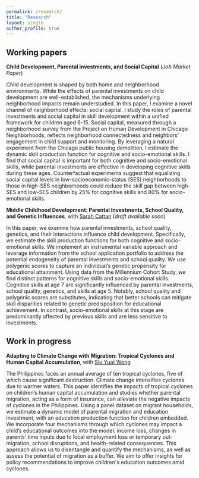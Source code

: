 ```yaml
---
permalink: /research/
title: "Research"
layout: single
author_profile: true
---
```


## Working papers

<!-- **[Child Development, Parental investments, and Social Capital](/assets/files/qianyao_jmp.pdf)** (*Job Market Paper*)  -->
**Child Development, Parental investments, and Social Capital** (*Job Market Paper*) 

<p style="font-size:14px">
Child development is shaped by both home and neighborhood environments. While the effects of parental investments on child development are well-established, the mechanisms underlying neighborhood impacts remain understudied. In this paper, I examine a novel channel of neighborhood effects: social capital. I study the roles of parental investments and social capital in skill development within a unified framework for children aged 6-15. Social capital, measured through a neighborhood survey from the Project on Human Development in Chicago Neighborhoods, reflects neighborhood connectedness and neighbors’ engagement in child support and monitoring. By leveraging a natural experiment from the Chicago public housing demolition, I estimate the dynamic skill production function for cognitive and socio-emotional skills. I find that social capital is important for both cognitive and socio-emotional skills, while parental investments are effective in developing cognitive skills during these ages. Counterfactual experiments suggest that equalizing social capital levels in low-socioeconomic-status (SES) neighborhoods to those in high-SES neighborhoods could reduce the skill gap between high-SES and low-SES children by 25% for cognitive skills and 80% for socio-emotional skills.
</p>

**Middle Childhood Development: Parental Investments, School Quality, and Genetic Influences**, with [Sarah Cattan](https://sites.google.com/site/sjcattan/home) (*draft available soon*)

<p style="font-size:14px">
In this paper, we examine how parental investments, school quality, genetics, and their interactions influence child development. Specifically, we estimate the skill production functions for both cognitive and socio-emotional skills. We implement an instrumental variable approach and leverage information from the school application portfolio to address the potential endogeneity of parental investments and school quality. We use polygenic scores to capture an individual’s genetic propensity for educational attainment. Using data from the Millennium Cohort Study, we find distinct patterns for cognitive skills and socio-emotional skills. Cognitive skills at age 7 are significantly influenced by parental investments, school quality, genetics, and skills at age 5. Notably, school quality and polygenic scores are substitutes, indicating that better schools can mitigate skill disparities related to genetic predisposition for educational achievement. In contrast, socio-emotional skills at this stage are predominantly affected by previous skills and are less sensitive to investments.
</p>


## Work in progress

**Adapting to Climate Change with Migration: Tropical Cyclones and Human Capital Accumulation**, with [Siu Yuat Wong](https://www.siuyuat.com/)

<p style="font-size:14px">
The Philippines faces an annual average of ten tropical cyclones, five of which cause significant destruction. Climate change intensifies cyclones due to warmer waters. This paper identifies the impacts of tropical cyclones on children’s human capital accumulation and studies whether parental migration, acting as a form of insurance, can alleviate the negative impacts of cyclones in the Philippines. Using a panel dataset on migrant households, we estimate a dynamic model of parental migration and education investment, with an education production function for children embedded. We incorporate four mechanisms through which cyclones may impact a child’s educational outcomes into the model: income loss, changes in parents’ time inputs due to local employment loss or temporary out-migration, school disruptions, and health-related consequences. This approach allows us to disentangle and quantify the mechanisms, as well as assess the potential of migration as a buffer. We aim to offer insights for policy recommendations to improve children's education outcomes amid cyclones.
</p>